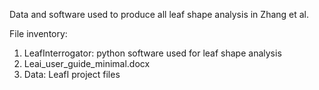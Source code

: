 Data and software used to produce all leaf shape analysis in Zhang et al.

File inventory:
1) LeafInterrogator: python software used for leaf shape analysis
2) Leai_user_guide_minimal.docx
3) Data: LeafI project files